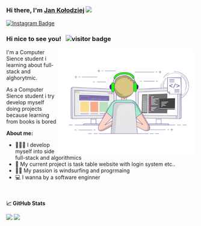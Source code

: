 ### Hi there, I'm <a href="https://github.com/JanKolo04" target="_blank">Jan Kołodziej</a> <img src="https://media.giphy.com/media/hvRJCLFzcasrR4ia7z/giphy.gif" width="25px">

[![Instagram Badge](https://img.shields.io/badge/-Instagram-e4405f?style=flat-square&logo=Instagram&logoColor=white)](https://www.instagram.com/jano_freshmann/)

### Hi nice to see you! &nbsp; ![visitor badge](https://visitor-badge.glitch.me/badge?page_id=JanKolo04.visitor-badge&left_text=My%20Profile%20Visitors)


<img align="right" alt="GIF" src="https://github.com/JanKolo04/JanKolo04/blob/main/coding.gif?raw=true" width="370" height="280"/>



I'm a Computer Sience student i learning about full-stack and alghorytmic.

As a Computer Sience student i try develop myself doing projects because learning from books is bored

**About me:**
- 👨🏻‍💻 I develop myself into side full-stack and algorithmics
- 🚀 My current project is task table website with login system etc..
- 🏄‍♂️ My passion is windsurfing and progrmaing 
- 💻 I wanna by a software enginner

<br>


**&#x1f4c8; GitHub Stats**

<p>
  <img height="180px" src="https://github-readme-stats.vercel.app/api?username=JanKolo04&show_icons=true&hide_border=true&&count_private=true&include_all_commits=true"/>
  
  <img height="180px" src="https://github-readme-stats.vercel.app/api/top-langs/?username=JanKolo04&exclude_repo=KNN-Image-Classification&show_icons=true&hide_border=true&layout=compact&langs_count=8"/>
</p>

